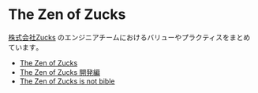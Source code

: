 # The Zen of Zucks

[株式会社Zucks](https://zucks.co.jp/) のエンジニアチームにおけるバリューやプラクティスをまとめています｡

- [The Zen of Zucks](the-zen-of-zucks.md)
- [The Zen of Zucks 開発編](the-zen-of-zucks-for-dev.md)
- [The Zen of Zucks is not bible](the-zen-of-zucks-is-not-bible.md)
